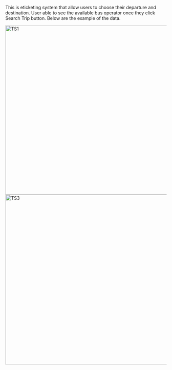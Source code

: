 This is eticketing system that allow users to choose their departure and destination.
User able to see the available bus operator once they click Search Trip button.
Below are the example of the data.

<img width="1887" height="530" alt="TS1" src="https://github.com/user-attachments/assets/ea9eed50-cd0e-44b9-a6b3-11547e1f558f" />

<img width="1890" height="532" alt="TS3" src="https://github.com/user-attachments/assets/f5cea42c-b1a8-4f9d-a9de-f942842ae0c1" />
